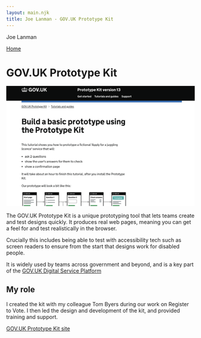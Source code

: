 ```yaml
---
layout: main.njk
title: Joe Lanman - GOV.UK Prototype Kit
---
```


Joe Lanman


<div class="home-link">
  <a href="/">
    Home
  </a>
</div>

# GOV.UK Prototype Kit

<img src="/assets/images/govuk-prototype-kit-tutorial.png" alt="">

The GOV.UK Prototype Kit is a unique prototyping tool that lets teams create and test designs quickly. It produces real web pages, meaning you can get a feel for and test realistically in the browser.

Crucially this includes being able to test with accessibility tech such as screen readers to ensure from the start that designs work for disabled people.

It is widely used by teams across government and beyond, and is a key part of the [GOV.UK Digital Service Platform](https://platforms.service.gov.uk)

## My role

I created the kit with my colleague Tom Byers during our work on Register to Vote. I then led the design and development of the kit, and provided training and support.

[GOV.UK Prototype Kit site](https://prototype-kit.service.gov.uk)
